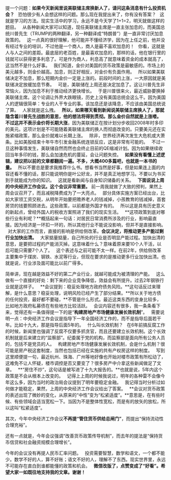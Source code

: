 提一个问题：**如果今天新闻里说美联储主席换新人了，请问这条消息有什么投资机会？**
 
恐怕很少有人会想这样的问题。那么现在我提出来了，你有没有答案？
 
这就是学习的方法。现实生活中的学习，永远不是今天学了1+1=2，明天就做这样的题目。
 
从各种新闻大家可以知道，现任美联储主席是一直主张加息的，而美国总统川普先生（TRUMP的两种翻译，另一种翻译成“特朗普”）是一直非常讨厌加息政策的。
 
这一点真的很好理解，他可能并不懂经济学，因为在上任之前，他并没有经过专业的培训，不过他是一个商人，商人是最不喜欢加息的！
 
你看，这就是人与人之间的差距。最底层的老百姓，是最喜欢加息的，那样的话，他在银行里的钱就可以获得更多利息了。可是作为商人，利息高了就意味着资金的成本就高了，这当然不是什么好事。
 
我们知道，金价对美国的货币政策是最敏感的。市场上的美元越多，则金价越高。加息，则正好相反，对金价有负面作用。
 
所以如果美联储决定不加息，那么短期内金价一定是上涨的。前段时间的上涨，一大原因就是美联储决定放缓加息节奏。
 
可是，美联储在上周还是决定加息了。这让川普先生非常恼火，因为加息不利于推动经济更快增长。
 
于是川普很来火，最近威胁要换掉美联储主席。这个论调让外界大跌眼镜，历史上没有美国总统会这么干。因为美国人的逻辑很简单：专业的人干专业的事。该加息还是该降息，不应该由美国总统说了算。
 
人家就是这么拽。
 
**所以，如果哪天看到新闻说美联储主席换人了，那就隐含着川普先生战胜的意思，他的想法将得到贯彻。那么金价自然就是上涨喽。**
 
**不过这并不表示金价将长期大涨**，因为美联储正在按计划分步收回2008年时多印的美元。这项计划是不可能随着美联储主席的换人而彻底改变的。只要美元还在实施紧缩政策，那么金价就难以长期上涨。
 
除非，世界经济再次发生大危机或大萧条。比如美股结束十年牛市引发金融系统连锁反应，这是非常有可能的。
 
不过一旦这种事情发生，美联储自然而然也会终止目前的QE缩减计划。因为如果继续收回当年多印的钱，那么会加速危机的蔓延，会让问题失控。
 
**如果没有看懂上述逻辑，建议把以前的文章都翻阅一遍。不多，大概400多篇吧，也就是一本书的量。**
 
所以不要总是要求我推荐什么书。想看书当然是好事，但是如果连上面的内容还看不懂的话，那只能说明你是叶公好龙，并不是真正地想学习。不要以为书买到手就能成为你的知识。
 
这就是看新闻与自身知识储备的关系。
 
**下面说说上周的中央经济工作会议。这个会议非常重要。**
前一周我就做了大致的预判，果然上周会议召开了，而且减税降费成为了一大亮点。
 
部分具体实施方案已经出台，比如大家领工资交税，从明年开始要把赡养老人的钱减掉，小孩教育的钱减掉，首套房贷的钱要照顾进去。这些政策，以前都是外国才有的。
 
所以这是具有历史意义的新起点，曾经外国人的税收方案照进了我们的现实生活。
 
**这项政策到底对哪些行业有利呢？**概括起来一句话：对居民日常消费所涉及的行业，影响最直接。因为经济是一环扣一环的，所以其他行业不能说没影响，但并不是直接影响。
 
对大家的工作而言，直接的影响是供给侧改革。**会议决定，将推动更多产能过剩行业加快出清。**
 
大家掂量掂量，自己所处的行业是否明显产能过程。加快出清的意思，是要把过程的产能消灭掉。这意味着什么？意味着原来要10个人干活，以后可能只需要7个人了。
 
这个表述与之前可能不太一样。在前2年，供给侧改革主要集中于煤炭、钢铁、水泥等行业，但现在要求的是推动更多行业加快出清。也就是说，行业涉及面可能比以前广得多。
  
简单讲，现在越是效益不好的第二产业行业，就越可能成为被清理的产能。
 
这么做有一个直接的好处：剩下来的企业竞争降低，效益会有所提升。过去2年钢铁行业就是这样子。
 
**会议提到：稳妥处理地方政府债务风险。**这句话反过来理解，是什么意思？稳妥处理，说明风险已经产生了部分结果。**所以关于地方债的任何投资，最好都不要碰，**不管是什么形式。最近这类东西的变身比较多，比如地方政府私募债在有些地方比较活跃。
 
会议内容还有很多，我一条条看下来，觉得还有一条值得提一下的是“**构建房地产市场健康发展长效机制**”。
 
需要说明一点：中央经济工作会议是指导下一年全国经济工作的，而不是指导后面若干年。比如十九大，那是指导后面5年的。
 
什么叫长效机制？
 
在6年前搞反腐工作的时候，新闻里也强调了反腐不仅要多抓贪官，而且还要建立长效机制。这个长效机制就是后来建立的“监察部”。纪委属于党的机构，而监察部是面向所有公务人员的，包括不是党员的人。
 
构建房地产市场健康发展长效机制，会是什么机制？很可能是房产税这套制度，当然也包括已经在实施的共有产权房这样的制度。
 
写到这里顺便提一句，最近杭州、珠海、广州等地好像也开始对楼市政策有所松动了，这难免不让人怀疑，楼市调控是否又要变了？很多房产中介拿这些新闻做足了文章。
 
**“房住不炒”，这句话是被写进了十九大报告的。**也就是说，5年内这个政策是不会从根本上改变的。
 
记得上上周的时候我说过，明年的各种雷不会像今年这么多，因为当时的政治局会议提到了明年要稳定金融。
 
我记得当时分析过如何做才能稳定，果然，上周的中央经济工作会议给出了答案。
 
**会议对货币政策的表述出现了微妙的变化，从原来的“中性”变为“松紧适度”。**意思是，在有些时候、有些领域会适当宽松一下。当因为不是整体性宽松，而是有的放矢的放松，所以这叫“松紧适度”。
  
其次，今年中央经济工作会议**不再提“管住货币供给总闸门”**，而提出“保持流动性合理充裕”。
  
还有一点就是，今年会议强调“改善货币政策传导机制”，而去年的提法是“保持货币信贷和社会融资规模合理增长”。
  
今年的会议没有再提人民币汇率问题。
 
投资需要智慧，数学和语文，一个都不能少。数学不好的人，算不好账；语文不好的人，理解不了东西。现实世界里，永远不可能存在直白到谁都能懂的政策和机会。
 
**微信改版了，点赞变成了“好看”。希望大家一如既往地支持我的文章。谢谢！**
